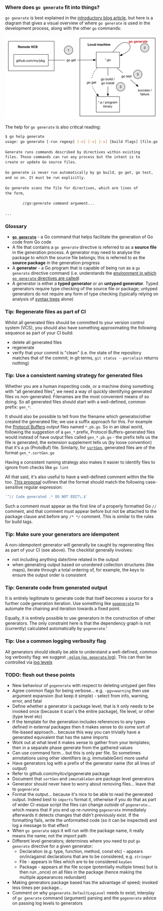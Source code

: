 ### Where does `go generate` fit into things?

`go generate` is best explained in the [introductory blog article](https://blog.golang.org/generate), but here is a diagram that gives a visual overview of where `go generate` is used in the development process, along with the other `go` commands:

![](go_generate_overview.png)

The help for `go generate` is also critical reading:

```bash
$ go help generate
usage: go generate [-run regexp] [-n] [-v] [-x] [build flags] [file.go... | packages]

Generate runs commands described by directives within existing
files. Those commands can run any process but the intent is to
create or update Go source files.

Go generate is never run automatically by go build, go get, go test,
and so on. It must be run explicitly.

Go generate scans the file for directives, which are lines of
the form,

        //go:generate command argument...

...
```

### Glossary

* **[`go generate`](https://blog.golang.org/generate)** - a Go command that helps facilitate the generation of Go code from Go code
* A file that contains a `go generate` directive is referred to as a **source file** in the generation process. A generator may need to analyse the package to which the source file belongs; this is referred to as the **source package** in the generation progress
* A **generator** - a Go program that is capable of being run as a `go generate` directive command (i.e. understands the [environment in which `go generate` directives are called](https://golang.org/cmd/go/#hdr-Generate_Go_files_by_processing_source))
* A generator is either a **typed generator** or an **untyped generator**. Typed generators require type checking of the source file or package; untyped generators do not require any form of type checking (typically relying on analysis of [syntax trees](https://godoc.org/go/ast) alone)


### Tip: Regenerate files as part of CI

Whilst all generated files should be committed to your version control system (VCS), you should also have something approximating the following sequence as part of your CI build:

* delete all generated files
* regenerate
* verify that your commit is "clean" (i.e. the state of the repository matches that of the commit; in git terms, `git status --porcelain` returns nothing)

### Tip: Use a consistent naming strategy for generated files

Whether you are a human inspecting code, or a machine doing something with "all generated files", we need a way of quickly identifying generated files vs non-generated. Filenames are the most convenient means of so doing. So all generated files should start with a well-defined, common prefix: `gen_*`.

It should also be possible to tell from the filename which generator/other created the generated file; we use a suffix approach for this. For example the [Protocol Buffers](https://developers.google.com/protocol-buffers/) output files named `*.pb.go`. So in an ideal world, following the suggestion of a `gen_*` prefix, Protocol Buffers-generated files would instead of have output files called `gen_*.pb.go` - the prefix tells us the file is generated, the extension supplement tells us (by loose convention) that it's a `pb` (ProtoBuf) file. Similarly, for [`sortGen`](https://github.com/myitcv/sorter/tree/master/cmd/sortGen), generated files are of the format `gen_*.sortGen.go`

Having a consistent naming strategy also makes it easier to identify files to ignore from checks like `go lint`

All that said, it's also useful to have a well-defined comment within the file too. [This proposal](https://github.com/golang/go/issues/13560#issuecomment-277804473) outlines that the format should match the following case-sensitive regular expression:

```go
`^// Code generated .* DO NOT EDIT\.$`
```

Such a comment must appear as the first line of a properly formatted Go `//` comment, and that comment must appear before but not be attached to the package clause and before any `/* */` comment. This is similar to the rules for build tags.

### Tip: Make sure your generators are idempotent

A non-idempotent generator will generally be caught by regenerating files as part of your CI (see above). The checklist generally involves:

* not including anything date/time related in the output
* when generating output based on unordered collection structures (like maps), iterate through a total ordering of, for example, the keys to ensure the output order is consistent

### Tip: Generate code from generated output

It is entirely legitimate to generate code that itself becomes a source for a further code generation iteration. Use something like [`gogenerate`](https://myitcv.io/cmd/gogenerate) to automate the chaining and iteration towards a fixed point.

Equally, it is entirely possible to use generators in the construction of other generators. The only constraint here is that the dependency graph is not (currently) calculated automatically by `gogenerate`.'

### Tip: Use a common logging verbosity flag

All generators should ideally be able to understand a well-defined, common log verbosity flag: we suggest [`-gglog` (`go generate` log)](https://godoc.org/github.com/myitcv/gogenerate#LogFlag). This can then be controlled via [log levels](https://godoc.org/github.com/myitcv/gogenerate#LogLevel)

### TODO: flesh out these points

* New behaviour of `gogenerate` with respect to deleting untyped gen files
* Agree common flags for being verbose... e.g. `-ggv=warning` then use argument expansion (but keep it simple) - select from info, warning, error, and fatal
* Define whether a generator is package level; that is it only needs to be invoked once (because it scan's the entire package), file level, or other (type level etc)
* If the template for the generation includes references to any types defined in external packages then it makes sense to do some sort of file-based approach... because this way you can trivially have a generated equivalent that has the same imports
* Work out at what level it makes sense to gather from your templates; then in a separate phase generate from the gathered values
* Can use command form... but this is only per file. So sometimes annotations using other identifiers (e.g. immutableGen) more useful
* Have generators log with a prefix of the generator name (for all lines of output)
* Refer to github.com/myitcv/gogenerate package
* Document that `sortGen` and `immutableGen` are package level generators
* Generator should never have to worry about removing files... leave that to `gogenerate`
* Format the output... because it's nice to be able to read the generated output. Indeed best to `imports` format it, otherwise if you do that as part of wider CI-esque script the files can change _outside_ of `gogenerate`... which means that if you end up re-running `gogenerate` immediately afterwards it detects changes that didn't previously exist. If the formatting fails, write the unformatted code (so it can be inspected) and log a message to that effect
* When `go generate` says it will run with the package name, it really means the name; not the import path
* Different level generators; determines where you need to put `go generate` directive for a given generator:
  * Declaration (e.g. type, function, method, const etc) - appears on/in/against declarations that are to be considered, e.g. `stringer`
  * File - appears in files which are to be considered `keyGen`
  * Package - appears at the file scope (potentially multiple times) but is then run _once) on all files in the package (hence making the multiple appearances redundant)
* Making generators package based has the advantage of speed; invoked less times per package...
* Comment on why `gogenerate.DefaultLogLevel` needs to exist; interplay of `go generate` command (argument) parsing and the `gogenerate` advice on passing log levels to generators
